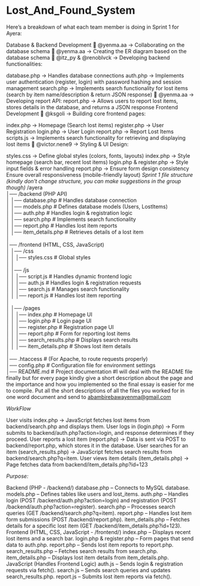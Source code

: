 # Lost_And_Found_System
Here’s a breakdown of what each team member is doing in Sprint 1 for Ayera:

Database & Backend Development
🔹 @yenma.aa → Collaborating on the database schema
🔹 @yenma.aa → Creating the ER diagram based on the database schema
🔹 @itz_py & @renoblvck → Developing backend functionalities:

database.php → Handles database connections
auth.php → Implements user authentication (register, login) with password hashing and session management
search.php → Implements search functionality for lost items (search by item name/description & return JSON response)
🔹 @yenma.aa → Developing report API:
report.php → Allows users to report lost items, stores details in the database, and returns a JSON response
Frontend Development
🔹 @ksgoli → Building core frontend pages:

index.php → Homepage (Search lost items)
register.php → User Registration
login.php → User Login
report.php → Report Lost Items
scripts.js → Implements search functionality for retrieving and displaying lost items
🔹 @victor.nene9 → Styling & UI Design:

styles.css → Define global styles (colors, fonts, layouts)
index.php → Style homepage (search bar, recent lost items)
login.php & register.php → Style input fields & error handling
report.php → Ensure form design consistency
Ensure overall responsiveness (mobile-friendly layout)
_Sprint 1 file structure (kindly don't change structure, you can make suggestions in the group though)_
/ayera  
│── /backend (PHP API)  
│   │── database.php  # Handles database connection  
│   │── models.php  # Defines database models (Users, LostItems)  
│   │── auth.php  # Handles login & registration logic  
│   │── search.php  # Implements search functionality  
│   │── report.php  # Handles lost item reports  
│   │── item_details.php  # Retrieves details of a lost item  
│  
│── /frontend (HTML, CSS, JavaScript)  
│   │── /css  
│   │   │── styles.css  # Global styles  
│   │  
│   │── /js  
│   │   │── script.js  # Handles dynamic frontend logic  
│   │   │── auth.js  # Handles login & registration requests  
│   │   │── search.js  # Manages search functionality  
│   │   │── report.js  # Handles lost item reporting  
│  
│   │── /pages  
│   │   │── index.php  # Homepage UI  
│   │   │── login.php  # Login page UI  
│   │   │── register.php  # Registration page UI  
│   │   │── report.php  # Form for reporting lost items  
│   │   │── search_results.php  # Displays search results  
│   │   │── item_details.php  # Shows lost item details  
│  
│── .htaccess  # (For Apache, to route requests properly)  
│── config.php  # Configuration file for environment settings  
│── README.md  # Project documentation  #I will deal with the README file finally but for every page kindly give a short description about the page and the importance and how you implemented so the final essay is easier for me to compile. Put all the short descriptions of all the files you worked for in one word document and send to abambirebawayenma@gmail.com

_WorkFlow_

User visits index.php → JavaScript fetches lost items from backend/search.php and displays them.
User logs in (login.php) → Form submits to backend/auth.php?action=login, and response determines if they proceed.
User reports a lost item (report.php) → Data is sent via POST to backend/report.php, which stores it in the database.
User searches for an item (search_results.php) → JavaScript fetches search results from backend/search.php?q=item.
User views item details (item_details.php) → Page fetches data from backend/item_details.php?id=123


_Purpose:_

Backend (PHP - /backend/)
database.php – Connects to MySQL database.
models.php – Defines tables like users and lost_items.
auth.php – Handles login (POST /backend/auth.php?action=login) and registration (POST /backend/auth.php?action=register).
search.php – Processes search queries (GET /backend/search.php?q=item).
report.php – Handles lost item form submissions (POST /backend/report.php).
item_details.php – Fetches details for a specific lost item (GET /backend/item_details.php?id=123).
Frontend (HTML, CSS, JavaScript - /frontend/)
index.php – Displays recent lost items and a search bar.
login.php & register.php – Form pages that send data to auth.php.
report.php – Sends lost item reports to report.php.
search_results.php – Fetches search results from search.php.
item_details.php – Displays lost item details from item_details.php.
JavaScript (Handles Frontend Logic)
auth.js – Sends login & registration requests via fetch().
search.js – Sends search queries and updates search_results.php.
report.js – Submits lost item reports via fetch().



